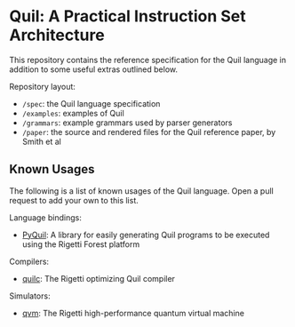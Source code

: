 # Quil: A Practical Instruction Set Architecture

This repository contains the reference specification for the Quil language in
addition to some useful extras outlined below.

Repository layout:
- `/spec`: the Quil language specification
- `/examples`: examples of Quil
- `/grammars`: example grammars used by parser generators
- `/paper`: the source and rendered files for the Quil reference paper, by
Smith et al

## Known Usages

The following is a list of known usages of the Quil language. Open a pull
request to add your own to this list.

Language bindings:
- [PyQuil](https://github.com/rigetti/pyquil): A library for easily generating
Quil programs to be executed using the Rigetti Forest platform

Compilers:
- [quilc](https://github.com/rigetti/quilc): The Rigetti optimizing Quil
compiler

Simulators:
- [qvm](https://github.com/rigetti/qvm): The Rigetti high-performance quantum
virtual machine
